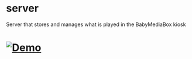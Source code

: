 # server
Server that stores and manages what is played in the BabyMediaBox kiosk


# [![Demo](https://mraiur.com/files/BabyMediaBox.gif)](https://youtu.be/wDMkf0tSyG4)